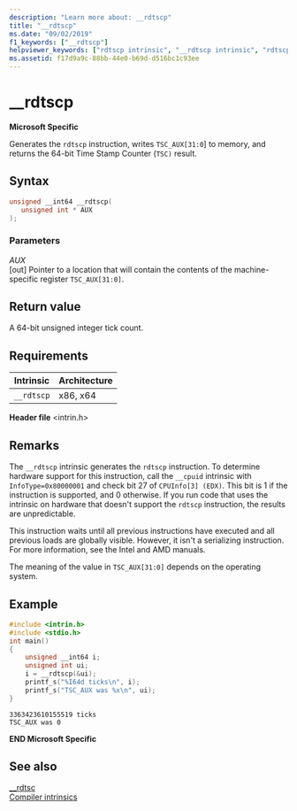 ```yaml
---
description: "Learn more about: __rdtscp"
title: "__rdtscp"
ms.date: "09/02/2019"
f1_keywords: ["__rdtscp"]
helpviewer_keywords: ["rdtscp intrinsic", "__rdtscp intrinsic", "rdtscp instruction"]
ms.assetid: f17d9a9c-88bb-44e0-b69d-d516bc1c93ee
---
```

# __rdtscp

**Microsoft Specific**

Generates the `rdtscp` instruction, writes `TSC_AUX[31:0`] to memory, and returns the 64-bit Time Stamp Counter (`TSC)` result.

## Syntax

```C
unsigned __int64 __rdtscp(
   unsigned int * AUX
);
```

### Parameters

*AUX*\
[out] Pointer to a location that will contain the contents of the machine-specific register `TSC_AUX[31:0]`.

## Return value

A 64-bit unsigned integer tick count.

## Requirements

|Intrinsic|Architecture|
|---------------|------------------|
|`__rdtscp`|x86, x64|

**Header file** \<intrin.h>

## Remarks

The `__rdtscp` intrinsic generates the `rdtscp` instruction. To determine hardware support for this instruction, call the `__cpuid` intrinsic with `InfoType=0x80000001` and check bit 27 of `CPUInfo[3] (EDX)`. This bit is 1 if the instruction is supported, and 0 otherwise.  If you run code that uses the intrinsic on hardware that doesn't support the `rdtscp` instruction, the results are unpredictable.

This instruction waits until all previous instructions have executed and all previous loads are globally visible. However, it isn't a serializing instruction. For more information, see the Intel and AMD manuals.

The meaning of the value in `TSC_AUX[31:0]` depends on the operating system.

## Example

```cpp
#include <intrin.h>
#include <stdio.h>
int main()
{
    unsigned __int64 i;
    unsigned int ui;
    i = __rdtscp(&ui);
    printf_s("%I64d ticks\n", i);
    printf_s("TSC_AUX was %x\n", ui);
}
```

```Output
3363423610155519 ticks
TSC_AUX was 0
```

**END Microsoft Specific**

## See also

[__rdtsc](../intrinsics/rdtsc.md)\
[Compiler intrinsics](../intrinsics/compiler-intrinsics.md)
